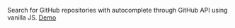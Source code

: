 Search for GitHub repositories with autocomplete through GitHub API using vanilla JS.
[Demo](https://git-api-autocomplete.netlify.app/)
